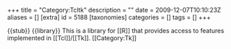 +++
title = "Category:Tcltk"
description = ""
date = 2009-12-07T10:10:23Z
aliases = []
[extra]
id = 5188
[taxonomies]
categories = []
tags = []
+++

{{stub}}
{{library}}
This is a library for [[R]] that provides access to features implemented in [[Tcl]]/[[Tk]].
[[Category:Tk]]
